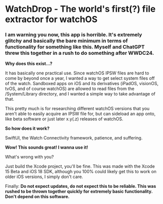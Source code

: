 # WatchDrop - The world's first(?) file extractor for watchOS
### I am warning you now, this app is horrible. It's extremely glitchy and basically the bare minimum in terms of functionality for something like this. Myself and ChatGPT threw this together in a rush to do something after WWDC24.
**Why does this exist...?**

It has basically one practical use. Since watchOS IPSW files are hard to come by beyond once a year, I wanted a way to get select system files off of the watch. Sandboxed apps on iOS and its derivatives (iPadOS, visionOS, tvOS, and of course watchOS) are allowed to read files from the /System/Library directory, and I wanted a simple way to take advantage of that.

This pretty much is for researching different watchOS versions that you aren't able to easily acquire an IPSW file for, but can sideload an app onto, like beta software or just later x.y(.z) releases of watchOS.

**So how does it work?**

SwiftUI, the Watch Connectivity framework, patience, and suffering.

**Wow! This sounds great! I wanna use it!**

What's wrong with you?

Just build the Xcode project, you'll be fine. This was made with the Xcode 15 Beta and iOS 18 SDK, although you 100% could likely get this to work on older iOS versions, I simply don't care.

Finally: **Do not expect updates, do not expect this to be reliable. This was rushed to be thrown together quickly for extremely basic functionality. Don't depend on this software.**
